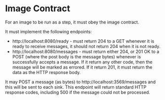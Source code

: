 # Image Contract

For an image to be run as a step, it must obey the image contract.

It must implement the following endpoints:

* http://localhost:8080/ready - must return 204 to a GET whenever it is ready to receive messages, it should not return 204 when it is not ready.
* http://localhost:8080/messages - must return either 204, or 201 OK to a POST (where the post body is the message bytes) whenever is successfully accepts a message. If it return any other code, then the message will be marked as errored. If it return 201, it must return the data as the HTTP response body. 

It may POST a message (as bytes) to http://localhost:3569/messages and this will be sent to each sink. This endpoint will return standard HTTP response codes, including 500 if the message could not be processed. 